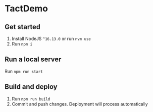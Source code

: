 # TactDemo

## Get started
1. Install NodeJS `^16.13.0` or run `nvm use`
2. Run `npm i`

## Run a local server
Run `npm run start`

## Build and deploy
1. Run `npm run build`
2. Commit and push changes. Deployment will process automatically
